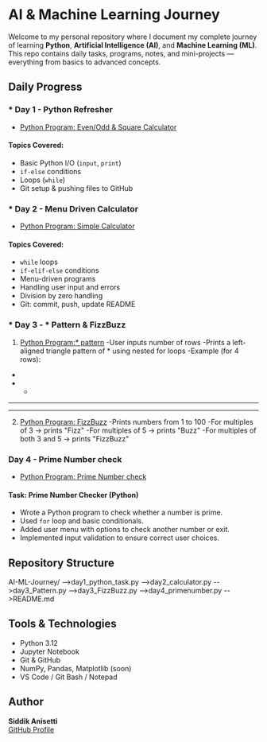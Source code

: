 #  AI & Machine Learning Journey 

Welcome to my personal repository where I document my complete journey of learning **Python**, **Artificial Intelligence (AI)**, and **Machine Learning (ML)**.  
This repo contains daily tasks, programs, notes, and mini-projects — everything from basics to advanced concepts.


##  Daily Progress

### * Day 1 - Python Refresher
- [Python Program: Even/Odd & Square Calculator](day1_python_task.py)

####  Topics Covered:
- Basic Python I/O (`input`, `print`)
- `if-else` conditions
- Loops (`while`)
- Git setup & pushing files to GitHub


### * Day 2 - Menu Driven Calculator
- [Python Program: Simple Calculator](day2_calculator.py)

####  Topics Covered:
- `while` loops
- `if-elif-else` conditions
- Menu-driven programs
- Handling user input and errors
- Division by zero handling
- Git: commit, push, update README


### * Day 3 - * Pattern & FizzBuzz
  1. [Python Program:* pattern](day3_pattern.py)
   -User inputs number of rows
   -Prints a left-aligned triangle pattern of * using nested for loops
   -Example (for 4 rows):

   *
   * *
   * * *
   * * * *

  2. [Python Program: FizzBuzz](day3_FizzBuzz.py)
   -Prints numbers from 1 to 100
   -For multiples of 3 → prints "Fizz"
   -For multiples of 5 → prints "Buzz"
   -For multiples of both 3 and 5 → prints "FizzBuzz"

### Day 4 - Prime Number check
- [Python Program: Prime Number check](day4_primenumber.py)

#### Task: Prime Number Checker (Python)
- Wrote a Python program to check whether a number is prime.
- Used `for` loop and basic conditionals.
- Added user menu with options to check another number or exit.
- Implemented input validation to ensure correct user choices.


##  Repository Structure

AI-ML-Journey/
 -->day1_python_task.py
 -->day2_calculator.py
 -->day3_Pattern.py
 -->day3_FizzBuzz.py
 -->day4_primenumber.py
 -->README.md

## Tools & Technologies

- Python 3.12
- Jupyter Notebook
- Git & GitHub
- NumPy, Pandas, Matplotlib (soon)
- VS Code / Git Bash / Notepad


## Author

**Siddik Anisetti**  
[GitHub Profile](https://github.com/SIDDIKANISETTI07)


